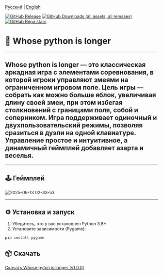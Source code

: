 [Русский](/README.md) | [English](/README.en_EN.md)

[![GitHub Release](https://img.shields.io/github/v/release/ArtemBlednov/Whose-python-is-longer-?include_prereleases&sort=date&display_name=release&style=flat&color=rgb(119%2C%200%2C%20237))](https://github.com/ArtemBlednov/Whose-python-is-longer-/releases)
[![GitHub Downloads (all assets, all releases)](https://img.shields.io/github/downloads/ArtemBlednov/Whose-python-is-longer-/total?label=Downloads%20v1.1.0-beta&color=rgb(68%2C%200%2C%20255))](https://github.com/ArtemBlednov/Whose-python-is-longer-/releases)
[![GitHub Repo stars](https://img.shields.io/github/stars/ArtemBlednov/Whose-python-is-longer-?style=flat&label=Stars&color=rgb(255%2C%20200%2C%200))](https://github.com/ArtemBlednov/Whose-python-is-longer-/stargazers)

# :snake: Whose python is longer

***

## Whose python is longer — это классическая аркадная игра с элементами соревнования, в которой игроки управляют змеями на ограниченном игровом поле. Цель игры — собрать как можно больше яблок, увеличивая длину своей змеи, при этом избегая столкновений с границами поля, собой и соперником. Игра поддерживает одиночный и двухпользовательский режимы, позволяя сразиться в дуэли на одной клавиатуре. Управление простое и интуитивное, а динамичный геймплей добавляет азарта и веселья.

***

## 🕹️ Геймплей

![2025-06-13 02-33-53](https://private-user-images.githubusercontent.com/107710066/454744078-f10a8a27-3232-4210-b9fc-9c08b236cb1f.gif?jwt=eyJhbGciOiJIUzI1NiIsInR5cCI6IkpXVCJ9.eyJpc3MiOiJnaXRodWIuY29tIiwiYXVkIjoicmF3LmdpdGh1YnVzZXJjb250ZW50LmNvbSIsImtleSI6ImtleTUiLCJleHAiOjE3NDk4MDExODQsIm5iZiI6MTc0OTgwMDg4NCwicGF0aCI6Ii8xMDc3MTAwNjYvNDU0NzQ0MDc4LWYxMGE4YTI3LTMyMzItNDIxMC1iOWZjLTljMDhiMjM2Y2IxZi5naWY_WC1BbXotQWxnb3JpdGhtPUFXUzQtSE1BQy1TSEEyNTYmWC1BbXotQ3JlZGVudGlhbD1BS0lBVkNPRFlMU0E1M1BRSzRaQSUyRjIwMjUwNjEzJTJGdXMtZWFzdC0xJTJGczMlMkZhd3M0X3JlcXVlc3QmWC1BbXotRGF0ZT0yMDI1MDYxM1QwNzQ4MDRaJlgtQW16LUV4cGlyZXM9MzAwJlgtQW16LVNpZ25hdHVyZT05YzNjYTVmZmZjYjNiMzAyMWMxNTAzODcyYjRlZDI3ZDUzNDkwZWViMjdjZjE0NDE2NDMyMjEwY2U5MTRhMWRlJlgtQW16LVNpZ25lZEhlYWRlcnM9aG9zdCJ9.H4sbGJpYYhHzp9r_B8lAs1z0s_vyNh1epzPLbHvzCF4)


***

## ⚙️ Установка и запуск

1. Убедитесь, что у вас установлен Python 3.8+.
2. Установите зависимости (Pygame):

```bash
pip install pygame
```

## 📦 Скачать

[Скачать Whose pyton is longer (v1.0.0)](https://github.com/ArtemBlednov/Whose-python-is-longer-/releases/download/v1.1.0-beta/WhPyLong.exe)
